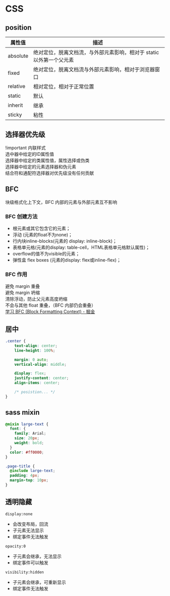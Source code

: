 # CSS

## position

| 属性值 | 描述 |
| --- | --- |
| absolute | 绝对定位，脱离文档流，与外部元素影响，相对于 static 以外第一个父元素 |
| fixed | 绝对定位，脱离文档流与外部元素影响，相对于浏览器窗口 |
| relative | 相对定位，相对于正常位置 |
| static | 默认 |
| inherit | 继承 |
| sticky | 粘性 |

## 选择器优先级

!important 内联样式  
选中器中给定的ID属性值  
选择器中给定的类属性值，属性选择或伪类  
选择器中给定的元素选择器和伪元素  
结合符和通配符选择器对优先级没有任何贡献

## BFC

块级格式化上下文，BFC 内部的元素与外部元素互不影响

### BFC 创建方法

* 根元素或其它包含它的元素；
* 浮动 (元素的float不为none)；
* 行内块inline-blocks(元素的 display: inline-block)；
* 表格单元格(元素的display: table-cell，HTML表格单元格默认属性)；
* overflow的值不为visible的元素；
* 弹性盒 flex boxes (元素的display: flex或inline-flex)；

### BFC 作用

避免 margin 重叠  
避免 margin 坍缩  
清除浮动，防止父元素高度坍缩  
不会与其他 float 重叠，（BFC 内部仍会重叠）  
[学习 BFC (Block Formatting Context) - 掘金](https://juejin.im/post/59b73d5bf265da064618731d)

## 居中

```css
.center {
    text-align: center;
    line-height: 100%;

    margin: 0 auto;
    vertical-align: middle;

    display: flex;
    justify-content: center;
    align-items: center;

    /* posistion... */
}

```

## sass mixin

```scss
@mixin large-text {
  font: {
    family: Arial;
    size: 20px;
    weight: bold;
  }
  color: #ff0000;
}
```

```scss
.page-title {
  @include large-text;
  padding: 4px;
  margin-top: 10px;
}
```

## 透明隐藏

`display:none`

* 会改变布局，回流
* 子元素无法显示
* 绑定事件无法触发

`opacity:0`

* 子元素会继承，无法显示
* 绑定事件可以触发

`visibility:hidden`

* 子元素会继承，可重新显示
* 绑定事件无法触发
